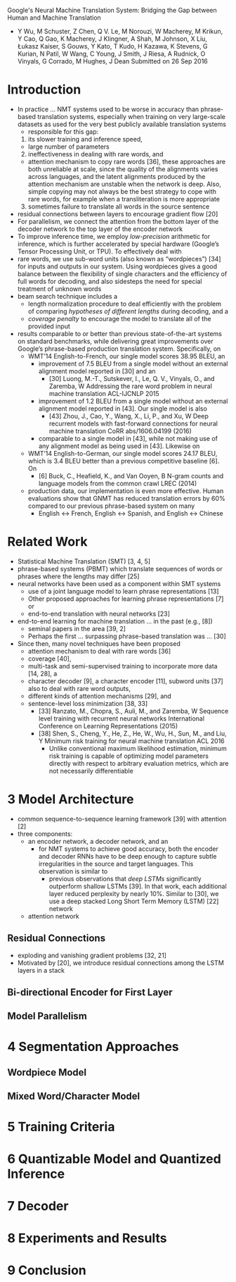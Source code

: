 Google's Neural Machine Translation System:
  Bridging the Gap between Human and Machine Translation
* Y Wu, M Schuster, Z Chen, Q V. Le, M Norouzi, W Macherey, M Krikun, Y Cao, 
  Q Gao, K Macherey, J Klingner, A Shah, M Johnson, X Liu, Łukasz Kaiser, 
  S Gouws, Y Kato, T Kudo, H Kazawa, K Stevens, G Kurian, N Patil, W Wang, 
  C Young, J Smith, J Riesa, A Rudnick, O Vinyals, G Corrado, M Hughes, J Dean
Submitted on 26 Sep 2016

# Introduction

* In practice ... NMT systems used to be worse in accuracy than phrase-based
  translation systems, especially when training on very large-scale datasets
  as used for the very best publicly available translation systems
  * responsible for this gap:
  1. its slower training and inference speed,
    * large number of parameters
  2. ineffectiveness in dealing with rare words, and
    * attention mechanism to copy rare words [36], these approaches are both
      unreliable at scale, since the quality of the alignments varies across
      languages, and the latent alignments produced by the attention mechanism
      are unstable when the network is deep. Also, simple copying may not
      always be the best strategy to cope with rare words, for example when a
      transliteration is more appropriate
  3. sometimes failure to translate all words in the source sentence
* residual connections between layers to encourage gradient flow [20]
* For parallelism, we connect the attention from the bottom layer of the
  decoder network to the top layer of the encoder network
* To improve inference time, we employ _low-precision_ arithmetic for inference,
  which is further accelerated by special hardware (Google’s Tensor Processing
  Unit, or TPU).  To effectively deal with
* rare words, we use sub-word units (also known as “wordpieces”) [34] for
  inputs and outputs in our system.  Using wordpieces gives a good balance
  between the flexibility of single characters and the efficiency of full
  words for decoding, and also sidesteps the need for special treatment of
  unknown words
* beam search technique includes a
  * length normalization procedure to deal efficiently with the problem of
    comparing _hypotheses of different lengths_ during decoding, and a
  * _coverage penalty_ to encourage the model to translate all of the provided
    input
* results comparable to or better than previous state-of-the-art systems on
  standard benchmarks, while delivering great improvements over Google’s
  phrase-based production translation system. Specifically, on
  * WMT’14 English-to-French, our single model scores 38.95 BLEU, an
    * improvement of 7.5 BLEU from a single model without an external
      alignment model reported in [30] and an
      * [30] Luong, M.-T., Sutskever, I., Le, Q. V., Vinyals, O., and Zaremba,
        W
        Addressing the rare word problem in neural machine translation
        ACL-IJCNLP 2015
    * improvement of 1.2 BLEU from a single model without an external
      alignment model reported in [43]. Our single model is also
      * [43] Zhou, J., Cao, Y., Wang, X., Li, P., and Xu, W
        Deep recurrent models with
          fast-forward connections for neural machine translation
        CoRR abs/1606.04199 (2016)
    * comparable to a single model in [43], while not making use of any
      alignment model as being used in [43]. Likewise on
  * WMT’14 English-to-German, our single model scores 24.17 BLEU, which is 3.4
    BLEU better than a previous competitive baseline [6]. On
    * [6] Buck, C., Heafield, K., and Van Ooyen, B
      N-gram counts and language models from the common crawl
      LREC (2014)
  * production data, our implementation is even more effective. Human
    evaluations show that GNMT has reduced translation errors by 60% compared
    to our previous phrase-based system on many
    * English ↔ French, English ↔ Spanish, and English ↔ Chinese

# Related Work

* Statistical Machine Translation (SMT) [3, 4, 5]
* phrase-based systems (PBMT) which translate sequences of words or phrases
  where the lengths may differ [25]
* neural networks have been used as a component within SMT systems
  * use of a joint language model to learn phrase representations [13]
  * Other proposed approaches for learning phrase representations [7] or
  * end-to-end translation with neural networks [23]
* end-to-end learning for machine translation ... in the past (e.g., [8])
  * seminal papers in the area [39, 2]
  * Perhaps the first ... surpassing phrase-based translation was ...  [30]
* Since then, many novel techniques have been proposed
  * attention mechanism to deal with rare words [36]
  * coverage [40],
  * multi-task and semi-supervised training to incorporate more data [14,
    28], a
  * character decoder [9], a character encoder [11], subword units
    [37] also to deal with rare word outputs,
  * different kinds of attention mechanisms [29], and
  * sentence-level loss minimization [38, 33]
    * [33] Ranzato, M., Chopra, S., Auli, M., and Zaremba, W
      Sequence level training with recurrent neural networks
      International Conference on Learning Representations (2015)
    * [38] Shen, S., Cheng, Y., He, Z., He, W., Wu, H., Sun, M., and Liu, Y
      Minimum risk training for neural machine translation
      ACL 2016
      * Unlike conventional maximum likelihood estimation, minimum risk
        training is capable of optimizing model parameters directly with
        respect to arbitrary evaluation metrics, which are not necessarily
        differentiable

# 3 Model Architecture

* common sequence-to-sequence learning framework [39] with attention [2]
* three components:
  * an encoder network, a decoder network, and an
    * for NMT systems to achieve good accuracy, both the encoder and decoder
      RNNs have to be deep enough to capture subtle irregularities in the
      source and target languages. This observation is similar to
      * previous observations that _deep LSTMs_ significantly outperform shallow
        LSTMs [39].  In that work, each additional layer reduced perplexity by
        nearly 10%.  Similar to [30], we use a deep stacked Long Short Term
        Memory (LSTM) [22] network
  * attention network


## Residual Connections

* exploding and vanishing gradient problems [32, 21]
* Motivated by [20], we introduce residual connections among the LSTM layers
  in a stack

## Bi-directional Encoder for First Layer

## Model Parallelism

# 4 Segmentation Approaches

## Wordpiece Model

## Mixed Word/Character Model

# 5 Training Criteria

# 6 Quantizable Model and Quantized Inference

# 7 Decoder

# 8 Experiments and Results

# 9 Conclusion
